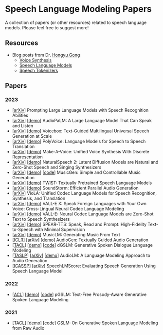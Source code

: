 # Speech Language Modeling Papers
A collection of papers (or other resources) related to speech language models. Please feel free to suggest more!

## Resources

- Blog posts from Dr. [Hongyu Gong](https://hongyugong.github.io/)
  - [Voice Synthesis](https://hongyugong.github.io/posts/2023/07/blog-post-0/)
  - [Speech Language Models](https://hongyugong.github.io/posts/2023/07/blog-post-1/)
  - [Speech Tokenizers](https://hongyugong.github.io/posts/2023/07/blog-post-2/)


## Papers

### 2023

- [[arXiv](https://arxiv.org/abs/2307.11795)] Prompting Large Language Models with Speech Recognition Abilities
- [[arXiv](https://arxiv.org/abs/2306.12925)] [[demo](https://google-research.github.io/seanet/audiopalm/examples/)] AudioPaLM: A Large Language Model That Can Speak and Listen
- [[arXiv](https://arxiv.org/abs/2306.15687)] [[demo](https://voicebox.metademolab.com/#demo)] Voicebox: Text-Guided Multilingual Universal Speech Generation at Scale
- [[arXiv](https://arxiv.org/abs/2306.02982)] [[demo](https://speechtranslation.github.io/polyvoice/)] PolyVoice: Language Models for Speech to Speech Translation
- [[arXiv](https://arxiv.org/abs/2305.19269)] [[demo](https://make-a-voice.github.io/)] Make-A-Voice: Unified Voice Synthesis With Discrete Representation
- [[arXiv](https://arxiv.org/abs/2304.09116)] [[demo](https://speechresearch.github.io/naturalspeech2/)] NaturalSpeech 2: Latent Diffusion Models are Natural and Zero-Shot Speech and Singing Synthesizers
- [[arXiv](https://arxiv.org/abs/2306.05284)] [[demo](https://ai.honu.io/papers/musicgen/)] [[code](https://github.com/facebookresearch/audiocraft)] MusicGen: Simple and Controllable Music Generation
- [[arXiv](https://arxiv.org/abs/2305.13009)] [[demo](https://pages.cs.huji.ac.il/adiyoss-lab/twist/)] TWIST: Textually Pretrained Speech Language Models
- [[arXiv](https://arxiv.org/abs/2305.09636)] [[demo](https://google-research.github.io/seanet/soundstorm/examples/)] SoundStorm: Efficient Parallel Audio Generation
- [[arXiv](https://arxiv.org/abs/2305.16107)] VioLA: Unified Codec Language Models for Speech Recognition, Synthesis, and Translation
- [[arXiv](https://arxiv.org/abs/2303.03926)] [[demo](https://www.microsoft.com/en-us/research/project/vall-e-x/vall-e-x/)] VALL-E X: Speak Foreign Languages with Your Own Voice: Cross-Lingual Neural Codec Language Modeling
- [[arXiv](https://arxiv.org/abs/2301.02111)] [[demo](https://www.microsoft.com/en-us/research/project/vall-e-x/vall-e/)] VALL-E: Neural Codec Language Models are Zero-Shot Text to Speech Synthesizers
- [[arXiv](https://arxiv.org/abs/2302.03540)] [[demo](https://google-research.github.io/seanet/speartts/examples/)] SPEAR-TTS: Speak, Read and Prompt: High-Fidelity Text-to-Speech with Minimal Supervision
- [[arXiv](https://arxiv.org/abs/2301.11325)] [[demo](https://google-research.github.io/seanet/musiclm/examples/)] MusicLM: Generating Music From Text
- [[ICLR](https://openreview.net/forum?id=CYK7RfcOzQ4)] [[arXiv](https://arxiv.org/abs/2209.15352)] [[demo](https://felixkreuk.github.io/audiogen/)] AudioGen: Textually Guided Audio Generation
- [[TACL](https://aclanthology.org/2023.tacl-1.15/)] [[demo](https://speechbot.github.io/dgslm/index.html)] [[code](https://github.com/facebookresearch/fairseq/blob/main/examples/textless_nlp/dgslm)] dGSLM: Generative Spoken Dialogue Language Modeling
- [[TASLP](https://ieeexplore.ieee.org/abstract/document/10158503)] [[arXiv](https://arxiv.org/abs/2209.03143)] [[demo](https://google-research.github.io/seanet/audiolm/examples/)] AudioLM: A Language Modeling Approach to Audio Generation
- [[ICASSP](https://ieeexplore.ieee.org/document/10095710)] [[arXiv](https://arxiv.org/abs/2212.04559)] SpeechLMScore: Evaluating Speech Generation Using Speech Language Model


### 2022

- [[ACL](https://aclanthology.org/2022.acl-long.593/)] [[demo](https://speechbot.github.io/pgslm/index.html)] [[code](https://github.com/facebookresearch/fairseq/blob/main/examples/textless_nlp/pgslm/)] pGSLM: Text-Free Prosody-Aware Generative Spoken Language Modeling

### 2021

- [[TACL](https://aclanthology.org/2021.tacl-1.79/)] [[demo](https://speechbot.github.io/gslm/index.html)] [[code](https://github.com/facebookresearch/fairseq/tree/main/examples/textless_nlp/gslm)] GSLM: On Generative Spoken Language Modeling from Raw Audio

